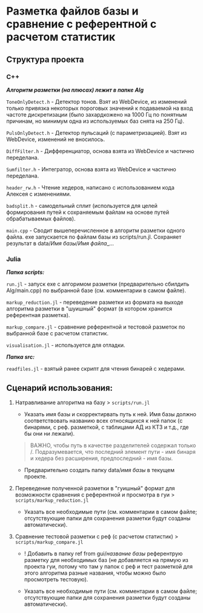 # Разметка файлов базы и сравнение с референтной с расчетом статистик

## Структура проекта 

### C++

***Алгоритм разметки (на плюсах) лежит в папке Alg***

`ToneOnlyDetect.h` - Детектор тонов. Взят из WebDevice, из изменений только привязка некоторых пороговых значений к подаваемой на вход частоте дискретизации (было захардкожено на 1000 Гц по понятным причинам, но минимум одна из используемых баз снята на 250 Гц).

`PulsOnlyDetect.h` - Детектор пульсаций (с параметризацией). Взят из WebDevice, изменений не вносилось.

`DiffFilter.h` - Дифференциатор, основа взята из WebDevice и частично переделана.

`Sumfilter.h` - Интегратор, основа взята из WebDevice и частично переделана.

`header_rw.h` - Чтение хедеров, написано с использованием кода Алексея с изменениями.

`badsplit.h` - самодельный сплит (используется для целей формирования путей к сохраняемым файлам на основе путей обрабатываемых файлов).

`main.cpp` - Сводит вышеперечисленное в алгоритм разметки одного файла. 
exe запускается по файлам базы из scripts/run.jl. 
Сохраняет результат в data/*Имя базы*/*Имя файла*_...

### Julia
***Папка scripts:***

`run.jl` - запуск exe с алгоримом разметки (предварительно сбилдить Alg/main.cpp) по выбранной базе (см. комментарии в самом файле).

`markup_reduction.jl` - переведение разметки из формата на выходе алгоритма разметки в "шуишный" формат (в котором хранится референтная разметка).

`markup_compare.jl` - сравнение референтной и тестовой разметок по выбранной базе с расчетом статистик.

`visualisation.jl` - используется для отладки.

***Папка src:***

`readfiles.jl` - взятый ранее скрипт для чтения бинарей с хедерами.


## Сценарий использования:

1. Натравливание алгоритма на базу > `scripts/run.jl`

    * Указать имя базы и скорректирвать путь к ней. Имя базы должно соответствовать названию всех относящихся к ней папок (c бинарями, с реф. разметкой, с таблицами АД из КТ3 и т.д., где бы они ни лежали).

    > ВАЖНО, чтобы путь в качестве разделителей содержал только /. Подразумевается, что  последний элемент пути - имя бинаря и хедера без расширения, предпоследний - имя базы.

    * Предварительно создать папку data/*имя базы* в текущем проекте.

2. Переведение полученной разметки в "гуишный" формат для возможности сравнения с референтной и просмотра в гуи > `scripts/markup_reduction.jl`

    * Указать все необходимые пути (см. комментарии в самом файле; отсутствующие папки для сохранения разметки будут созданы автоматически).

3. Сравнение тестовой разметки с реф (с расчетом статистик) > `scripts/markup_compare.jl`

    * ! Добавить в папку ref from gui/*название базы* референтрую разметку для необходимых баз (не добавляется на прямую из проекта гуи, потому что там у папок с реф и тест разметкой для этого алгоритма разные названия, чтобы можно было просмотреть тестовую).

    * Указать все необходимые пути (см. комментарии в самом файле; отсутствующие папки для сохранения разметки будут созданы автоматически).


